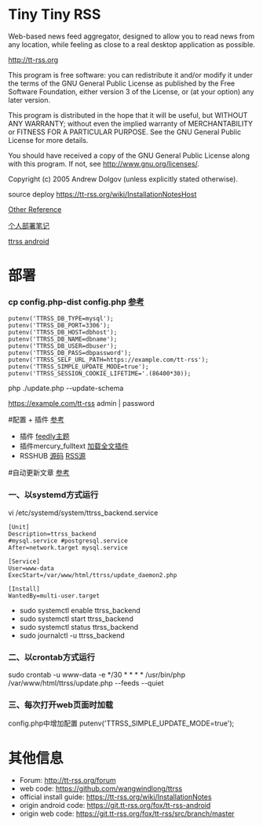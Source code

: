 Tiny Tiny RSS
=============

Web-based news feed aggregator, designed to allow you to read news from 
any location, while feeling as close to a real desktop application as possible.

http://tt-rss.org

This program is free software: you can redistribute it and/or modify
it under the terms of the GNU General Public License as published by
the Free Software Foundation, either version 3 of the License, or
(at your option) any later version.

This program is distributed in the hope that it will be useful,
but WITHOUT ANY WARRANTY; without even the implied warranty of
MERCHANTABILITY or FITNESS FOR A PARTICULAR PURPOSE.  See the
GNU General Public License for more details.

You should have received a copy of the GNU General Public License
along with this program.  If not, see <http://www.gnu.org/licenses/>.

Copyright (c) 2005 Andrew Dolgov (unless explicitly stated otherwise).

source deploy <https://tt-rss.org/wiki/InstallationNotesHost> 

[Other Reference](https://phower.me/2020/03/Tiny%20Tiny%20RSS%20%E5%AE%89%E8%A3%85%E5%8F%8A%E5%A1%AB%E5%9D%91%E4%B9%8B%E8%B7%AF/#%E6%9C%8D%E5%8A%A1%E5%99%A8%E9%85%8D%E7%BD%AE)

[个人部署笔记](http://wangyl.work/#root/MrExmyhOFh1c/KuPLaGRvkv5I-2QrY)

[ttrss android](https://github.com/wangwindlong/tt-rss-android)

# 部署
### cp config.php-dist config.php   [参考](https://tt-rss.org/wiki/GlobalConfig)

```
putenv('TTRSS_DB_TYPE=mysql');
putenv('TTRSS_DB_PORT=3306');
putenv('TTRSS_DB_HOST=dbhost');
putenv('TTRSS_DB_NAME=dbname');
putenv('TTRSS_DB_USER=dbuser');
putenv('TTRSS_DB_PASS=dbpassword');
putenv('TTRSS_SELF_URL_PATH=https://example.com/tt-rss');
putenv('TTRSS_SIMPLE_UPDATE_MODE=true');
putenv('TTRSS_SESSION_COOKIE_LIFETIME='.(86400*30));
```

php ./update.php --update-schema

https://example.com/tt-rss  admin | password

#配置 + 插件 [参考](https://ttrss.henry.wang/zh) 
* 插件 [feedly主题](https://github.com/levito/tt-rss-feedly-theme)
* 插件mercury_fulltext [加载全文插件](https://github.com/HenryQW/mercury_fulltext)
* RSSHUB [源码](https://github.com/DIYgod/RSSHub)    [RSS源](https://docs.rsshub.app/)


#自动更新文章 [参考](https://git.tt-rss.org/fox/tt-rss/wiki/UpdatingFeeds)
### 一、以systemd方式运行
vi /etc/systemd/system/ttrss_backend.service

```
[Unit]
Description=ttrss_backend
#mysql.service #postgresql.service
After=network.target mysql.service

[Service]
User=www-data
ExecStart=/var/www/html/ttrss/update_daemon2.php

[Install]
WantedBy=multi-user.target
```
* sudo systemctl enable ttrss_backend
* sudo systemctl start ttrss_backend
* sudo systemctl status ttrss_backend
* sudo journalctl -u ttrss_backend

### 二、以crontab方式运行
sudo crontab -u www-data -e
*/30 * * * * /usr/bin/php /var/www/html/ttrss/update.php --feeds --quiet

### 三、每次打开web页面时加载
config.php中增加配置
putenv('TTRSS_SIMPLE_UPDATE_MODE=true');

# 其他信息
* Forum: http://tt-rss.org/forum
* web code: https://github.com/wangwindlong/ttrss
* official install guide: https://tt-rss.org/wiki/InstallationNotes
* origin android code: https://git.tt-rss.org/fox/tt-rss-android
* origin web code: https://git.tt-rss.org/fox/tt-rss/src/branch/master

